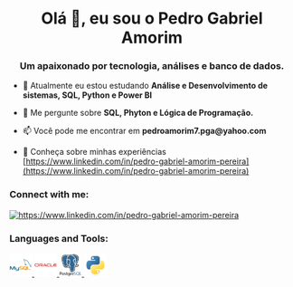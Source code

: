 <h1 align="center">Olá 👋, eu sou o Pedro Gabriel Amorim</h1>
<h3 align="center">Um apaixonado por tecnologia, análises e banco de dados.</h3>

- 🌱 Atualmente eu estou estudando **Análise e Desenvolvimento de sistemas, SQL, Python e Power BI**

- 💬 Me pergunte sobre **SQL, Phyton e Lógica de Programação.**

- 📫 Você pode me encontrar em **‎pedroamorim7.pga@​yahoo.com**

- 📄 Conheça sobre minhas experiências [https://www.linkedin.com/in/pedro-gabriel-amorim-pereira](https://www.linkedin.com/in/pedro-gabriel-amorim-pereira)

<h3 align="left">Connect with me:</h3>
<p align="left">
<a href="https://linkedin.com/in/https://www.linkedin.com/in/pedro-gabriel-amorim-pereira" target="blank"><img align="center" src="https://raw.githubusercontent.com/rahuldkjain/github-profile-readme-generator/master/src/images/icons/Social/linked-in-alt.svg" alt="https://www.linkedin.com/in/pedro-gabriel-amorim-pereira" height="30" width="40" /></a>
</p>

<h3 align="left">Languages and Tools:</h3>
<p align="left"> <a href="https://www.mysql.com/" target="_blank" rel="noreferrer"> <img src="https://raw.githubusercontent.com/devicons/devicon/master/icons/mysql/mysql-original-wordmark.svg" alt="mysql" width="40" height="40"/> </a> <a href="https://www.oracle.com/" target="_blank" rel="noreferrer"> <img src="https://raw.githubusercontent.com/devicons/devicon/master/icons/oracle/oracle-original.svg" alt="oracle" width="40" height="40"/> </a> <a href="https://www.postgresql.org" target="_blank" rel="noreferrer"> <img src="https://raw.githubusercontent.com/devicons/devicon/master/icons/postgresql/postgresql-original-wordmark.svg" alt="postgresql" width="40" height="40"/> </a> <a href="https://www.python.org" target="_blank" rel="noreferrer"> <img src="https://raw.githubusercontent.com/devicons/devicon/master/icons/python/python-original.svg" alt="python" width="40" height="40"/> </a> </p>

